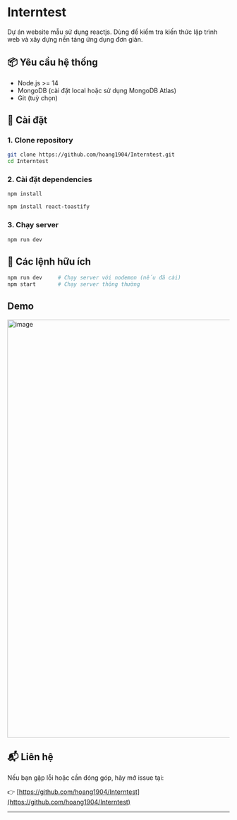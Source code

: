 # Interntest

Dự án website mẫu sử dụng reactjs. Dùng để kiểm tra kiến thức lập trình web và xây dựng nền tảng ứng dụng đơn giản.

## 📦 Yêu cầu hệ thống

- Node.js >= 14
- MongoDB (cài đặt local hoặc sử dụng MongoDB Atlas)
- Git (tuỳ chọn)

## 🚀 Cài đặt

### 1. Clone repository

```bash
git clone https://github.com/hoang1904/Interntest.git
cd Interntest
```
### 2. Cài đặt dependencies

```bash
npm install

npm install react-toastify
```

### 3. Chạy server

```bash
npm run dev
```


## 🧪 Các lệnh hữu ích

```bash
npm run dev     # Chạy server với nodemon (nếu đã cài)
npm start       # Chạy server thông thường
```

## Demo 
<img width="1795" height="948" alt="image" src="https://github.com/user-attachments/assets/99adb6e1-b5cf-4d2a-a06a-e5a48201746c" />


## 📬 Liên hệ

Nếu bạn gặp lỗi hoặc cần đóng góp, hãy mở issue tại:

👉 [https://github.com/hoang1904/Interntest](https://github.com/hoang1904/Interntest)

---



